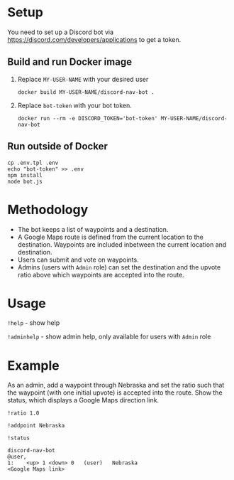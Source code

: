 # Setup

You need to set up a Discord bot via <https://discord.com/developers/applications> to get a token.

## Build and run Docker image

1. Replace `MY-USER-NAME` with your desired user 

       docker build MY-USER-NAME/discord-nav-bot .

2. Replace `bot-token` with your bot token.

       docker run --rm -e DISCORD_TOKEN='bot-token' MY-USER-NAME/discord-nav-bot
       
## Run outside of Docker

    cp .env.tpl .env
    echo "bot-token" >> .env
    npm install
    node bot.js

# Methodology

  + The bot keeps a list of waypoints and a destination.
  + A Google Maps route is defined from the current location to the destination. Waypoints are included inbetween the current location and destination.
  + Users can submit and vote on waypoints.
  + Admins (users with `Admin` role) can set the destination and the upvote ratio above which waypoints are accepted into the route.

# Usage

`!help` - show help

`!adminhelp` - show admin help, only available for users with `Admin` role

# Example

As an admin, add a waypoint through Nebraska and set the ratio such that the waypoint (with one initial upvote) is accepted into the route. Show the status, which displays a Google Maps direction link.

`!ratio 1.0`

`!addpoint Nebraska`

`!status`

    discord-nav-bot
    @user, 
    1:    <up> 1 <down> 0   (user)   Nebraska
    <Google Maps link>
